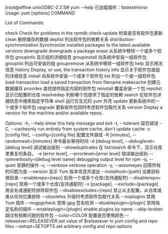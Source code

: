 [root@effine unixODBC-2.2.1]# yum --help
已加载插件：fastestmirror
Usage: yum [options] COMMAND

List of Commands:

check          Check for problems in the rpmdb
check-update   检查是否有软件包更新
clean          删除缓存的数据
deplist        列出软件包的依赖关系
distribution-synchronization Synchronize installed packages to the latest available versions
downgrade      downgrade a package
erase          从系统中移除一个或多个软件包
groupinfo      显示组的详细信息
groupinstall   向系统中安装一组软件包
grouplist      列出可安装的组
groupremove    从系统中移除一组软件包
help           显示用法信息
history        Display, or use, the transaction history
info           显示关于软件包或组的详细信息
install        向系统中安装一个或多个软件包
list           列出一个或一组软件包
load-transaction load a saved transaction from filename
makecache      创建元数据缓存
provides       查找提供指定内容的软件包
reinstall      覆盖安装一个包
repolist       显示已配置的仓库
resolvedep     判断哪个包提供了指定的依赖
search         在软件包详细信息中搜索指定字符串
shell          运行交互式的 yum 外壳
update         更新系统中的一个或多个软件包
upgrade        更新软件包同时考虑软件包取代关系
version        Display a version for the machine and/or available repos.


Options:
  -h, --help            show this help message and exit
  -t, --tolerant        容忍错误
  -C, --cacheonly       run entirely from system cache, don't update cache
  -c [config file], --config=[config file]
                        配置文件路径
  -R [minutes], --randomwait=[minutes]
                        命令最长等待时间
  -d [debug level], --debuglevel=[debug level]
                        调试输出级别
  --showduplicates      在 list/search 命令下，显示仓库里重复的条目。
  -e [error level], --errorlevel=[error level]
                        错误输出级别
  --rpmverbosity=[debug level name]
                        debugging output level for rpm
  -q, --quiet           安静的操作
  -v, --verbose         verbose operation
  -y, --assumeyes       回答所有的问题为是
  --version             显示 Yum 版本信息并退出
  --installroot=[path]  设置目标根目录
  --enablerepo=[repo]   启用一个或多个仓库(支持通配符)
  --disablerepo=[repo]  禁用一个或多个仓库(支持通配符)
  -x [package], --exclude=[package]
                        用全名或通配符排除软件包
  --disableexcludes=[repo]
                        禁止从主配置，从仓库或者从任何位置排除
  --obsoletes           升级时考虑软件包取代关系
  --noplugins           禁用 Yum 插件
  --nogpgcheck          禁用 gpg 签名检测
  --disableplugin=[plugin]
                        禁用指定名称的插件
  --enableplugin=[plugin]
                        enable plugins by name
  --skip-broken         跳过有依赖问题的软件包
  --color=COLOR         配置是否使用颜色
  --releasever=RELEASEVER
                        set value of $releasever in yum config and repo files
  --setopt=SETOPTS      set arbitrary config and repo options